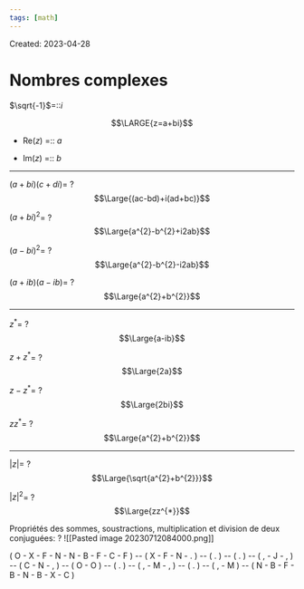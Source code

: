 ```yaml
---
tags: [math] 
---
```

Created: 2023-04-28

# Nombres complexes
$\sqrt{-1}$=::$i$
<!--SR:!2023-10-08,35,290-->

$$\LARGE{z=a+bi}$$
- Re($z$) =:: $a$
<!--SR:!2023-10-07,34,290-->
- Im($z$) =:: $b$
<!--SR:!2023-10-09,36,290-->

--- 
$(a+bi)(c+di)$=
?
$$\Large{(ac-bd)+i(ad+bc)}$$
<!--SR:!2023-10-09,36,290-->

$(a+bi)^{2}$=
?
$$\Large{a^{2}-b^{2}+i2ab}$$
<!--SR:!2023-10-05,9,250-->

$(a-bi)^{2}$=
?
$$\Large{a^{2}-b^{2}-i2ab}$$
<!--SR:!2023-10-04,31,290-->

$(a+ib)(a-ib)$=
?
$$\Large{a^{2}+b^{2}}$$
<!--SR:!2023-10-05,32,290-->

---

$z^{*}$=
?
$$\Large{a-ib}$$
<!--SR:!2023-10-10,37,290-->

$z+z^*$=
?
$$\Large{2a}$$
<!--SR:!2023-10-06,10,250-->

$z-z^{*}$=
?
$$\Large{2bi}$$
<!--SR:!2023-10-24,28,250-->

$zz^{*}$=
?
$$\Large{a^{2}+b^{2}}$$
<!--SR:!2023-10-10,37,290-->

---
$|z|$=
?
$$\Large{\sqrt{a^{2}+b^{2}}}$$
<!--SR:!2023-10-11,38,290-->

$|z|^{2}$=
?
$$\Large{zz^{*}}$$
<!--SR:!2023-09-28,20,270-->

Propriétés des sommes, soustractions, multiplication et division de deux conjuguées:
?
![[Pasted image 20230712084000.png]]
<!--SR:!2023-10-11,38,290-->



( O - X - F - N - N - B - F - C - F ) -- ( X - F - N - .  ) -- ( . ) -- ( . ) -- ( , - J - ,  ) -- ( C - N - , ) -- ( O - O ) -- ( . ) -- ( , - M - , ) -- ( . ) -- ( , - M ) -- ( N - B - F - B - N - B - X - C )